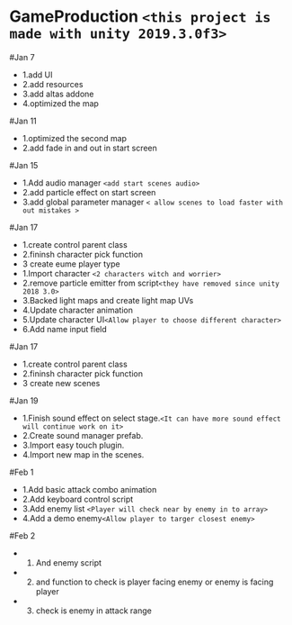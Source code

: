 # GameProduction `<this project is made with unity 2019.3.0f3>`

#Jan 7
*  1.add UI 
* 2.add resources 
* 3.add altas addone 
* 4.optimized the map 


#Jan 11
* 1.optimized the second map 
* 2.add fade in and out in start screen 

#Jan 15
* 1.Add audio manager `<add start scenes audio>`
* 2.add particle effect on start screen 
* 3.add global parameter manager `< allow scenes to load faster with out mistakes >` 
 

#Jan 17
* 1.create control parent class
* 2.fininsh character pick function
* 3 create eume player type 
* 1.Import character `<2 characters witch and worrier>`
* 2.remove particle emitter from script`<they have removed since unity 2018 3.0>`
* 3.Backed light maps and create light map UVs
* 4.Update character animation
* 5.Update character UI`<Allow player to choose different character>`
* 6.Add name input field

#Jan 17
* 1.create control parent class
* 2.fininsh character pick function
* 3 create new scenes

#Jan 19
* 1.Finish sound effect on select stage.`<It can have more sound effect will continue work on it>`
* 2.Create sound manager prefab.
* 3.Import easy touch plugin.
* 4.Import new map in the scenes.

#Feb 1
* 1.Add basic attack combo animation
* 2.Add keyboard control script
* 3.Add enemy list `<Player will check near by enemy in to array>`
* 4.Add a demo enemy`<Allow player to targer closest enemy>`

#Feb 2
* 1. And enemy script
* 2. and function to check is player facing enemy or enemy is facing player
* 3. check is enemy in attack range

